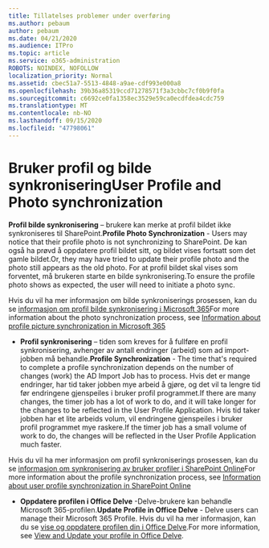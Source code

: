 ```yaml
---
title: Tillatelses problemer under overføring
ms.author: pebaum
author: pebaum
ms.date: 04/21/2020
ms.audience: ITPro
ms.topic: article
ms.service: o365-administration
ROBOTS: NOINDEX, NOFOLLOW
localization_priority: Normal
ms.assetid: cbec51a7-5513-4848-a9ae-cdf993e000a8
ms.openlocfilehash: 39b36a85319ccd71278571f3a3cbbc7cf0b9f0fa
ms.sourcegitcommit: c6692ce0fa1358ec3529e59ca0ecdfdea4cdc759
ms.translationtype: MT
ms.contentlocale: nb-NO
ms.lasthandoff: 09/15/2020
ms.locfileid: "47798061"
---
```

# <a name="user-profile-and-photo-synchronization"></a><span data-ttu-id="bec3f-102">Bruker profil og bilde synkronisering</span><span class="sxs-lookup"><span data-stu-id="bec3f-102">User Profile and Photo synchronization</span></span>

 <span data-ttu-id="bec3f-103">**Profil bilde synkronisering** – brukere kan merke at profil bildet ikke synkroniseres til SharePoint.</span><span class="sxs-lookup"><span data-stu-id="bec3f-103">**Profile Photo Synchronization** - Users may notice that their profile photo is not synchronizing to SharePoint.</span></span> <span data-ttu-id="bec3f-104">De kan også ha prøvd å oppdatere profil bildet sitt, og bildet vises fortsatt som det gamle bildet.</span><span class="sxs-lookup"><span data-stu-id="bec3f-104">Or, they may have tried to update their profile photo and the photo still appears as the old photo.</span></span> <span data-ttu-id="bec3f-105">For at profil bildet skal vises som forventet, må brukeren starte en bilde synkronisering.</span><span class="sxs-lookup"><span data-stu-id="bec3f-105">To ensure the profile photo shows as expected, the user will need to initiate a photo sync.</span></span> 
  
<span data-ttu-id="bec3f-106">Hvis du vil ha mer informasjon om bilde synkroniserings prosessen, kan du se [informasjon om profil bilde synkronisering i Microsoft 365](https://go.microsoft.com/fwlink/?linkid=2022634)</span><span class="sxs-lookup"><span data-stu-id="bec3f-106">For more information about the photo synchronization process, see [Information about profile picture synchronization in Microsoft 365](https://go.microsoft.com/fwlink/?linkid=2022634)</span></span>
  
- <span data-ttu-id="bec3f-107">**Profil synkronisering** – tiden som kreves for å fullføre en profil synkronisering, avhenger av antall endringer (arbeid) som ad import-jobben må behandle.</span><span class="sxs-lookup"><span data-stu-id="bec3f-107">**Profile Synchronization** - The time that's required to complete a profile synchronization depends on the number of changes (work) the AD Import Job has to process.</span></span> <span data-ttu-id="bec3f-108">Hvis det er mange endringer, har tid taker jobben mye arbeid å gjøre, og det vil ta lengre tid før endringene gjenspeiles i bruker profil programmet.</span><span class="sxs-lookup"><span data-stu-id="bec3f-108">If there are many changes, the timer job has a lot of work to do, and it will take longer for the changes to be reflected in the User Profile Application.</span></span> <span data-ttu-id="bec3f-109">Hvis tid taker jobben har et lite arbeids volum, vil endringene gjenspeiles i bruker profil programmet mye raskere.</span><span class="sxs-lookup"><span data-stu-id="bec3f-109">If the timer job has a small volume of work to do, the changes will be reflected in the User Profile Application much faster.</span></span> 
  
<span data-ttu-id="bec3f-110">Hvis du vil ha mer informasjon om profil synkroniserings prosessen, kan du se [informasjon om synkronisering av bruker profiler i SharePoint Online](https://go.microsoft.com/fwlink/?linkid=2022639)</span><span class="sxs-lookup"><span data-stu-id="bec3f-110">For more information about the profile synchronization process, see [Information about user profile synchronization in SharePoint Online](https://go.microsoft.com/fwlink/?linkid=2022639)</span></span>
    
- <span data-ttu-id="bec3f-111">**Oppdatere profilen i Office Delve** -Delve-brukere kan behandle Microsoft 365-profilen.</span><span class="sxs-lookup"><span data-stu-id="bec3f-111">**Update Profile in Office Delve** - Delve users can manage their Microsoft 365 Profile.</span></span> <span data-ttu-id="bec3f-112">Hvis du vil ha mer informasjon, kan du se [vise og oppdatere profilen din i Office Delve](https://support.office.com/article/View-and-update-your-profile-in-Office-Delve-4e84343b-eedf-45a1-aeb9-8627ccca14ba).</span><span class="sxs-lookup"><span data-stu-id="bec3f-112">For more information, see [View and Update your profile in Office Delve](https://support.office.com/article/View-and-update-your-profile-in-Office-Delve-4e84343b-eedf-45a1-aeb9-8627ccca14ba).</span></span>
    

